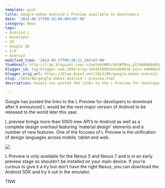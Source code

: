 ```yaml
---
template: post
title: Google makes Android L Preview available to developers
date: '2014-06-27T09:26:00.001+07:00'
category: News
tags:
- Android L
- Developer
- IO
- Google IO
- I/O
- Android
modified_time: '2014-06-27T09:26:21.103+07:00'
thumbnail: http://3.bp.blogspot.com/-oJwx5nHzWBU/U6zWFNoa_pI/AAAAAAAAGuc/mWhNPI4R8Sc/s1600/googleio_2014_1421-730x486.jpg
blogger_id: tag:blogger.com,1999:blog-3454518094181460838.post-4400663018910001216
blogger_orig_url: https://blog.duyet.net/2014/06/google-makes-android-l-preview.html
slug: /2014/06/google-makes-android-l-preview.html
description: Google has posted the links to the L Preview for developers to download after it announced L would be the next major version of Android to be released to the world later this year.

---
```


Google has posted the links to the L Preview for developers to download after it announced L would be the next major version of Android to be released to the world later this year.

L preview brings more than 5000 new API’s to Android as well as a complete design overhaul featuring ‘material design’ elements and a number of new features. One of the focuses of L Preview is the unification of design languages across mobile, tablet and web.

![](http://3.bp.blogspot.com/-oJwx5nHzWBU/U6zWFNoa_pI/AAAAAAAAGuc/mWhNPI4R8Sc/s1600/googleio_2014_1421-730x486.jpg)

L Preview is only available for the Nexus 5 and Nexus 7 and is in an early preview stage so shouldn’t be installed on your main device. If you’re curious to give it a try but don’t have the right Nexus, you can download the Android SDK and try it out in the emulator.

TNW
